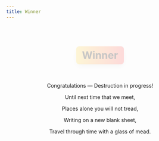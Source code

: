 ```yaml
---
title: Winner
---
```


<!-- ...existing code... -->

<style>
/* celebration banner */
.celebrate-wrap { position: relative; padding: 2rem 1rem; text-align: center; }
.celebrate-title {
  display: inline-block;
  background: linear-gradient(90deg,#ffdd57,#ff6b6b);
  color: #111;
  font-weight: 700;
  padding: .5rem 1rem;
  border-radius: .5rem;
  box-shadow: 0 6px 18px rgba(0,0,0,.12);
  transform: translateY(0);
  animation: pop-in .9s cubic-bezier(.2,.9,.3,1);
}
@keyframes pop-in { from { transform: translateY(-20px) scale(.96); opacity:0 } to { transform: translateY(0) scale(1); opacity:1 } }

/* full-screen confetti canvas (page-local) */
#celebrate-canvas {
  position: fixed;
  inset: 0;
  pointer-events: none;
  z-index: 9999;
  width: 100vw;
  height: 100vh;
}
</style>

<div class="celebrate-wrap">
  <h1 class="celebrate-title">Winner</h1>
  <p>Congratulations — Destruction in progress!</p>
  <p></p>
  <p>Until next time that we meet,</p>
  <p>Places alone you will not tread,</p>
  <p>Writing on a new blank sheet,</p>
  <p>Travel through time with a glass of mead.</p>
</div>

<canvas id="celebrate-canvas" aria-hidden="true"></canvas>

<script>
// compact confetti: page-local, auto-runs for durationMs then stops
(function(){
  var durationMs = 6000;
  var canvas = document.getElementById('celebrate-canvas');
  if (!canvas) return;
  var ctx = canvas.getContext('2d');
  var DPR = Math.max(1, window.devicePixelRatio || 1);

  function resize(){ canvas.width = innerWidth * DPR; canvas.height = innerHeight * DPR; canvas.style.width = innerWidth + 'px'; canvas.style.height = innerHeight + 'px'; ctx.setTransform(DPR,0,0,DPR,0,0); }
  window.addEventListener('resize', resize, { passive:true }); resize();

  var colors = ['#ff4757','#ffa502','#ff6b6b','#2ed573','#1e90ff','#9b59b6'];
  var particles = [];
  var maxCount = 140;

  function rand(min,max){ return Math.random()*(max-min)+min; }

  function spawn(count){
    for (var i=0;i<count;i++){
      particles.push({
        x: rand(0, innerWidth),
        y: rand(-20, innerHeight/2),
        w: rand(6,12),
        h: rand(8,16),
        vx: rand(-2,2),
        vy: rand(2,7),
        rot: rand(0, Math.PI*2),
        vrot: rand(-0.2,0.2),
        color: colors[(Math.random()*colors.length)|0],
        ttl: rand(3000, 8000)
      });
      if (particles.length > maxCount) particles.shift();
    }
  }

  var last = performance.now();
  function frame(now){
    var dt = now - last; last = now;
    ctx.clearRect(0,0,innerWidth,innerHeight);
    for (var i=particles.length-1;i>=0;i--){
      var p = particles[i];
      p.x += p.vx * (dt/16);
      p.y += p.vy * (dt/16);
      p.rot += p.vrot * (dt/16);
      p.ttl -= dt;
      ctx.save();
      ctx.translate(p.x, p.y);
      ctx.rotate(p.rot);
      ctx.fillStyle = p.color;
      ctx.fillRect(-p.w/2, -p.h/2, p.w, p.h);
      ctx.restore();
      if (p.y > innerHeight + 50 || p.ttl <= 0) particles.splice(i,1);
    }
    if (running) requestId = requestAnimationFrame(frame);
  }

  var requestId = null, running = false;
  function start(){
    running = true;
    last = performance.now();
    spawn(maxCount/3);
    requestId = requestAnimationFrame(frame);
    // continuous spawn pulse
    spawnInterval = setInterval(function(){ spawn(Math.max(2, (maxCount - particles.length)/8 | 0)); }, 250);
    // stop after duration
    setTimeout(stop, durationMs);
  }
  function stop(){
    running = false;
    clearInterval(spawnInterval);
    if (requestId) cancelAnimationFrame(requestId);
    // graceful fade: clear canvas after a short delay so remaining particles finish
    setTimeout(function(){ ctx.clearRect(0,0,innerWidth,innerHeight); }, 800);
  }

  // run on DOM ready (small delay to ensure layout settled)
  var spawnInterval = null;
  if (document.readyState === 'complete' || document.readyState === 'interactive') {
    setTimeout(start, 250);
  } else {
    document.addEventListener('DOMContentLoaded', function(){ setTimeout(start,250); });
  }
})();
</script>
